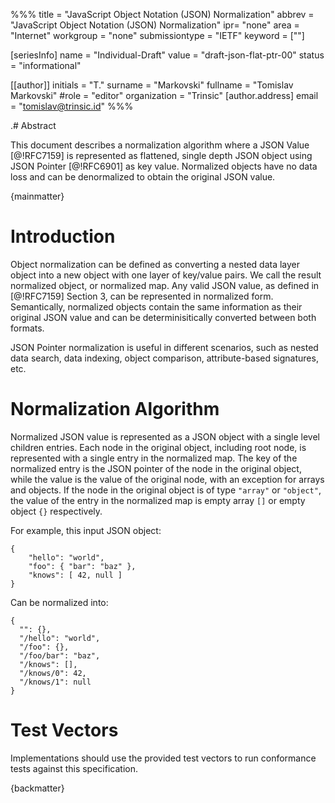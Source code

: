 %%%
title = "JavaScript Object Notation (JSON) Normalization"
abbrev = "JavaScript Object Notation (JSON) Normalization"
ipr= "none"
area = "Internet"
workgroup = "none"
submissiontype = "IETF"
keyword = [""]

[seriesInfo]
name = "Individual-Draft"
value = "draft-json-flat-ptr-00"
status = "informational"

[[author]]
initials = "T."
surname = "Markovski"
fullname = "Tomislav Markovski"
#role = "editor"
organization = "Trinsic"
  [author.address]
  email = "tomislav@trinsic.id"
%%%

.# Abstract

This document describes a normalization algorithm where a JSON Value [@!RFC7159] is represented as flattened,
single depth JSON object using JSON Pointer [@!RFC6901] as key value. Normalized objects have no data loss and can be denormalized
to obtain the original JSON value.

{mainmatter}

# Introduction

Object normalization can be defined as converting a nested data layer object into a new object with one layer of key/value pairs. We call the result normalized object, or normalized map. Any valid JSON value, as defined in [@!RFC7159] Section 3, can be represented in normalized form. Semantically, normalized objects contain the same information as their original JSON value and can be determinisitically converted between both formats.

JSON Pointer normalization is useful in different scenarios, such as nested data search, data indexing, object comparison, attribute-based signatures, etc.

# Normalization Algorithm

Normalized JSON value is represented as a JSON object with a single level children entries. Each node in the original object, including root node, is represented with a single entry in the normalized map. The key of the normalized entry is the JSON pointer of the node in the original object, while the value is the value of the original node, with an exception for arrays and objects. If the node in the original object is of type `"array"` or `"object"`, the value of the entry in the normalized map is empty array `[]` or empty object `{}` respectively.

For example, this input JSON object:

```
{
    "hello": "world",
    "foo": { "bar": "baz" },
    "knows": [ 42, null ]
}
```

Can be normalized into:

```
{
  "": {},
  "/hello": "world",
  "/foo": {},
  "/foo/bar": "baz",
  "/knows": [],
  "/knows/0": 42,
  "/knows/1": null
}
```

# Test Vectors

Implementations should use the provided test vectors to run conformance tests against this specification.


{backmatter}